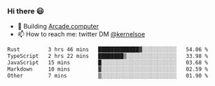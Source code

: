 ### Hi there 😃

- 🔨 Building [Arcade.computer](https://arcade.computer)
- 📫 How to reach me: twitter DM [@kernelsoe](https://twitter.com/kernelsoe)

<!--START_SECTION:waka-->

```txt
Rust         3 hrs 46 mins   █████████████▓░░░░░░░░░░░   54.06 %
TypeScript   2 hrs 22 mins   ████████▒░░░░░░░░░░░░░░░░   33.98 %
JavaScript   15 mins         █░░░░░░░░░░░░░░░░░░░░░░░░   03.68 %
Markdown     10 mins         ▓░░░░░░░░░░░░░░░░░░░░░░░░   02.59 %
Other        7 mins          ▒░░░░░░░░░░░░░░░░░░░░░░░░   01.90 %
```

<!--END_SECTION:waka-->
